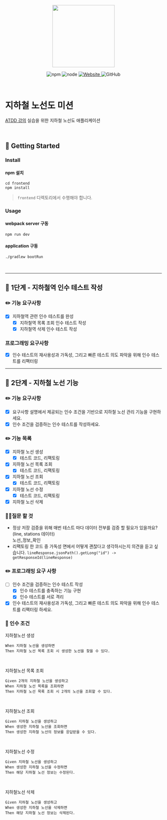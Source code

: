 <p align="center">
    <img width="200px;" src="https://raw.githubusercontent.com/woowacourse/atdd-subway-admin-frontend/master/images/main_logo.png"/>
</p>
<p align="center">
  <img alt="npm" src="https://img.shields.io/badge/npm-6.14.15-blue">
  <img alt="node" src="https://img.shields.io/badge/node-14.18.2-blue">
  <a href="https://edu.nextstep.camp/c/R89PYi5H" alt="nextstep atdd">
    <img alt="Website" src="https://img.shields.io/website?url=https%3A%2F%2Fedu.nextstep.camp%2Fc%2FR89PYi5H">
  </a>
  <img alt="GitHub" src="https://img.shields.io/github/license/next-step/atdd-subway-admin">
</p>

<br>

# 지하철 노선도 미션
[ATDD 강의](https://edu.nextstep.camp/c/R89PYi5H) 실습을 위한 지하철 노선도 애플리케이션

<br>

## 🚀 Getting Started

### Install
#### npm 설치
```
cd frontend
npm install
```
> `frontend` 디렉토리에서 수행해야 합니다.

### Usage
#### webpack server 구동
```
npm run dev
```
#### application 구동
```
./gradlew bootRun
```
<br>

---

## 🚀 1단계 - 지하철역 인수 테스트 작성
### ✏️ 기능 요구사항
- [x] 지하철역 관련 인수 테스트를 완성
  - [x] 지하철역 목록 조회 인수 테스트 작성
  - [x] 지하철역 삭제 인수 테스트 작성

### 프로그래밍 요구사항
- [x] 인수 테스트의 재사용성과 가독성, 그리고 빠른 테스트 의도 파악을 위해 인수 테스트를 리팩터링

---

## 🚀 2단계 - 지하철 노선 기능
### ✏️ 기능 요구사항
- [x] 요구사항 설명에서 제공되는 인수 조건을 기반으로 지하철 노선 관리 기능을 구현하세요.
- [x] 인수 조건을 검증하는 인수 테스트를 작성하세요.

### ✏️ 기능 목록
- [x] 지하철 노선 생성
  - [x] 테스트 코드, 리팩토링
- [x] 지하철 노선 목록 조회
  - [x] 테스트 코드, 리팩토링
- [x] 지하철 노선 조회
  - [x] 테스트 코드, 리팩토링
- [x] 지하철 노선 수정
  - [x] 테스트 코드, 리팩토링
- [x] 지하철 노선 삭제

### 🙋🏻질문 할 것
- 정상 저장 검증을 위해 매번 테스트 마다 데이터 전부를 검증 할 필요가 있을까요? (line, stations 데이터)  
  노선_정보_확인
- 리팩토링 한 코드 중 가독성 면에서 어떻게 괜찮다고 생각하시는지 의견을 듣고 싶습니다.
  `lineResponse.jsonPath().getLong("id") -> getResponseId(lineResponse)`

### ✏️ 프로그래밍 요구 사항
- [ ] 인수 조건을 검증하는 인수 테스트 작성
  - [x] 인수 테스트를 충족하는 기능 구현
  - [x] 인수 테스트를 서로 격리
- [x] 인수 테스트의 재사용성과 가독성, 그리고 빠른 테스트 의도 파악을 위해 인수 테스트를 리팩터링 하세요.

### 🤝 인수 조건

지하철노선 생성
```
When 지하철 노선을 생성하면  
Then 지하철 노선 목록 조회 시 생성한 노선을 찾을 수 있다.  
```
<br>

지하철노선 목록 조회
```
Given 2개의 지하철 노선을 생성하고  
When 지하철 노선 목록을 조회하면  
Then 지하철 노선 목록 조회 시 2개의 노선을 조회할 수 있다.  
```
<br>

지하철노선 조회
```
Given 지하철 노선을 생성하고  
When 생성한 지하철 노선을 조회하면  
Then 생성한 지하철 노선의 정보를 응답받을 수 있다.  
```
<br>

지하철노선 수정
```
Given 지하철 노선을 생성하고
When 생성한 지하철 노선을 수정하면
Then 해당 지하철 노선 정보는 수정된다.
```
<br>

지하철노선 삭제
```
Given 지하철 노선을 생성하고
When 생성한 지하철 노선을 삭제하면
Then 해당 지하철 노선 정보는 삭제된다.
```
